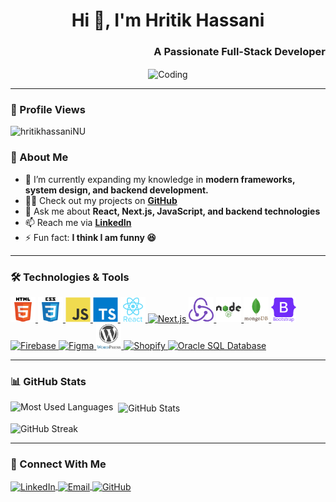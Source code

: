 <!--
**Ritik-san/Ritik-san** is a ✨ _special_ ✨ repository because its `README.md` (this file) appears on your GitHub profile.

Here are some ideas to get you started:

- 🔭 I’m currently working on ...
- 🌱 I’m currently learning ...
- 👯 I’m looking to collaborate on ...
- 🤔 I’m looking for help with ...
- 💬 Ask me about ...
- 📫 How to reach me: ...
- 😄 Pronouns: ...
- ⚡ Fun fact: ...

Here's how to reach me:  

[<img align="left" alt="ritik-san.githu.io" width="22px" src="https://raw.githubusercontent.com/iconic/open-iconic/master/svg/globe.svg" />][website]
[<img align="left" alt=" | Email" width="22px" src="https://raw.githubusercontent.com/iconic/open-iconic/master/svg/envelope-closed.svg" />][email]
[<img align="left" alt=" | Twitter" width="22px" src="https://cdn.jsdelivr.net/npm/simple-icons@v3/icons/twitter.svg" />][twitter]
[<img align="left" alt=" | LinkedIn" width="22px" src="https://cdn.jsdelivr.net/npm/simple-icons@v3/icons/linkedin.svg" />][linkedin]

[website]: https://ritik-san.github.io](https://github.com/hritikhassaniNU)
[email]: mailto:
[twitter]: https://twitter.com/
[linkedin]: https://www.linkedin.com/in/
[![MasterHead](https://firebasestorage.googleapis.com/v0/b/flexi-coding.appspot.com/o/dempgi7-520f8d5f-63d4-4453-8822-dbc149ae27f8.gif?alt=media&token=91c0c7b2-93c3-4029-b011-1a8703c5730d)](https://ritik-san.io)
-->

<h1 align="center">Hi 👋, I'm Hritik Hassani</h1>
<h3 align="right">A Passionate Full-Stack Developer</h3>

<p align="center">
  <img align="center" alt="Coding" width="400" src="https://www.web24zone.com/wp-content/uploads/2022/10/46207-programmer-1.gif">
</p>

---

### 👀 Profile Views  
<p align="left"> 
  <img src="https://komarev.com/ghpvc/?username=hritikhassaniNU&label=Profile%20views&color=0e75b6&style=flat" alt="hritikhassaniNU" />
</p>

### 🚀 About Me
- 🌱 I’m currently expanding my knowledge in **modern frameworks, system design, and backend development.**  
- 👨‍💻 Check out my projects on **[GitHub](https://github.com/hritikhassaniNU)**  
- 💬 Ask me about **React, Next.js, JavaScript, and backend technologies**  
- 📫 Reach me via **[LinkedIn](https://www.linkedin.com/in/hritik-hassani/)**  
- ⚡ Fun fact: **I think I am funny 😆**  

---

### 🛠️ Technologies & Tools
<p align="left">
  <a href="https://developer.mozilla.org/en-US/docs/Web/HTML/" target="_blank">
    <img src="https://raw.githubusercontent.com/devicons/devicon/master/icons/html5/html5-original-wordmark.svg" alt="HTML5" width="40" height="40"/>
  </a>
  <a href="https://developer.mozilla.org/en-US/docs/Web/CSS" target="_blank">
    <img src="https://raw.githubusercontent.com/devicons/devicon/master/icons/css3/css3-original-wordmark.svg" alt="CSS3" width="40" height="40"/>
  </a>
  <a href="https://developer.mozilla.org/en-US/docs/Web/JavaScript" target="_blank">
    <img src="https://raw.githubusercontent.com/devicons/devicon/master/icons/javascript/javascript-original.svg" alt="JavaScript" width="40" height="40"/>
  </a>
  <a href="https://www.typescriptlang.org/" target="_blank">
    <img src="https://raw.githubusercontent.com/devicons/devicon/master/icons/typescript/typescript-original.svg" alt="TypeScript" width="40" height="40"/>
  </a>
  <a href="https://reactjs.org/" target="_blank">
    <img src="https://raw.githubusercontent.com/devicons/devicon/master/icons/react/react-original-wordmark.svg" alt="React" width="40" height="40"/>
  </a>
  <a href="https://nextjs.org/" target="_blank">
    <img src="https://cdn.worldvectorlogo.com/logos/nextjs-2.svg" alt="Next.js" width="40" height="40"/>
  </a>
  <a href="https://redux.js.org/" target="_blank">
    <img src="https://raw.githubusercontent.com/devicons/devicon/master/icons/redux/redux-original.svg" alt="Redux" width="40" height="40"/>
  </a>
  <a href="https://nodejs.org/" target="_blank">
    <img src="https://raw.githubusercontent.com/devicons/devicon/master/icons/nodejs/nodejs-original-wordmark.svg" alt="Node.js" width="40" height="40"/>
  </a>
  <a href="https://www.mongodb.com/" target="_blank">
    <img src="https://raw.githubusercontent.com/devicons/devicon/master/icons/mongodb/mongodb-original-wordmark.svg" alt="MongoDB" width="40" height="40"/>
  </a>
  <a href="https://getbootstrap.com/" target="_blank">
    <img src="https://raw.githubusercontent.com/devicons/devicon/master/icons/bootstrap/bootstrap-plain-wordmark.svg" alt="Bootstrap" width="40" height="40"/>
  </a>
  <a href="https://firebase.google.com/" target="_blank">
    <img src="https://www.vectorlogo.zone/logos/firebase/firebase-icon.svg" alt="Firebase" width="40" height="40"/>
  </a>
  <a href="https://www.figma.com/" target="_blank">
    <img src="https://www.vectorlogo.zone/logos/figma/figma-icon.svg" alt="Figma" width="40" height="40"/>
  </a>
  <a href="https://wordpress.com/" target="_blank">
    <img src="https://raw.githubusercontent.com/devicons/devicon/master/icons/wordpress/wordpress-original.svg" alt="WordPress" width="40" height="40"/>
  </a>
  <a href="https://www.shopify.com/" target="_blank">
    <img src="https://upload.wikimedia.org/wikipedia/commons/3/3f/Shopify.svg" alt="Shopify" width="40" height="40"/>
  </a>
  <a href="https://www.oracle.com/database/" target="_blank">
    <img src="https://upload.wikimedia.org/wikipedia/commons/5/50/Oracle_logo.svg" alt="Oracle SQL Database" width="80" height="40"/>
  </a>
</p>

---

### 📊 GitHub Stats
<p>
  <img align="left" src="https://github-readme-stats.vercel.app/api/top-langs?username=hritikhassaniNU&show_icons=true&locale=en&layout=compact" alt="Most Used Languages" />
</p>

<p>&nbsp;
  <img align="center" src="https://github-readme-stats.vercel.app/api?username=hritikhassaniNU&show_icons=true&locale=en" alt="GitHub Stats" />
</p>

<p>
  <img align="center" src="https://github-readme-streak-stats.herokuapp.com/?user=hritikhassaniNU&" alt="GitHub Streak" />
</p>

---

### 🔗 Connect With Me
<p>
  <a href="https://linkedin.com/in/hritik-hassani" target="blank">
    <img align="center" src="https://raw.githubusercontent.com/rahuldkjain/github-profile-readme-generator/master/src/images/icons/Social/linked-in-alt.svg" alt="LinkedIn" height="30" width="40" />
  </a>
  <a href="mailto:hritikhassaniNU@gmail.com">
    <img align="center" src="https://upload.wikimedia.org/wikipedia/commons/7/7e/Gmail_icon_%282020%29.svg" alt="Email" height="30" width="40" />
  </a>
  <a href="https://github.com/hritikhassaniNU">
    <img align="center" src="https://raw.githubusercontent.com/rahuldkjain/github-profile-readme-generator/master/src/images/icons/Social/github.svg" alt="GitHub" height="30" width="40" />
  </a>
</p>
